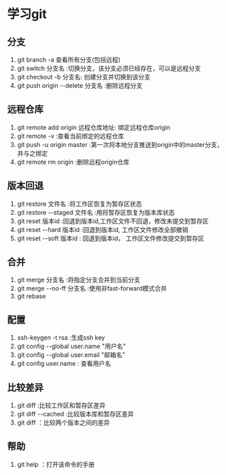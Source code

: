 # 学习git
## 分支
1. git branch -a 查看所有分支(包括远程)
2. git switch 分支名 :切换分支，该分支必须已经存在，可以是远程分支
3. git checkout -b 分支名: 创建分支并切换到该分支
4. git push origin --delete 分支名 :删除远程分支
## 远程仓库
1. git remote add origin 远程仓库地址: 绑定远程仓库origin
2. git remote -v :查看当前绑定的远程仓库
3. git push -u origin master :第一次将本地分支推送到origin中的master分支，并与之绑定
4. git remote rm origin :删除远程origin仓库 
## 版本回退
1. git restore 文件名 :将工作区恢复为暂存区状态
2. git restore --staged 文件名 :用将暂存区恢复为版本库状态
3. git reset 版本id :回退到版本id,工作区文件不回退，修改未提交到暂存区
4. git reset --hard 版本id :回退到版本id, 工作区文件修改全部撤销
5. git reset --soft 版本id : 回退到版本id， 工作区文件修改提交到暂存区
## 合并
1. git merge 分支名 :将指定分支合并到当前分支
2. git merge --no-ff 分支名 :使用非fast-forward模式合并
3. git rebase
## 配置
1. ssh-keygen -t rsa :生成ssh key
2. git config --global user.name "用户名"
3. git config --global user.email "邮箱名"
4. git config user.name : 查看用户名
## 比较差异
1. git diff :比较工作区和暂存区差异
2. git diff --cached :比较版本库和暂存区差异
3. git diff <commit-id> <commit-id> ：比较两个版本之间的差异
## 帮助
1. git help <command> ：打开该命令的手册
